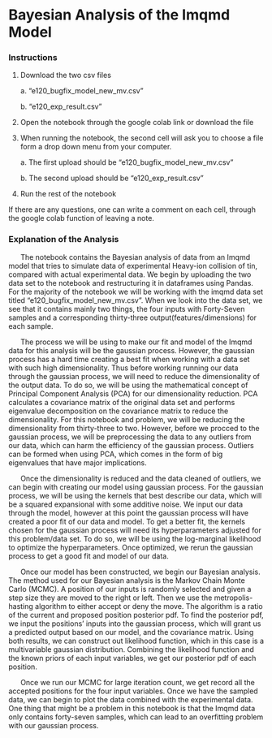 # **Bayesian Analysis of the Imqmd Model**

### **Instructions**
1.	Download the two csv files

    a.	“e120_bugfix_model_new_mv.csv”
    
    b.	“e120_exp_result.csv”
    
2.	Open the notebook through the google colab link or download the file

3.	When running the notebook, the second cell will ask you to choose a file form a drop down menu from your computer.

    a.	The first upload should be  “e120_bugfix_model_new_mv.csv”
    
    b.	The second upload should be “e120_exp_result.csv”
    
4.	Run the rest of the notebook

If there are any questions, one can write a comment on each cell, through the google colab function of leaving a note.

### **Explanation of the Analysis**

&nbsp;&nbsp;&nbsp;&nbsp;&nbsp;&nbsp;The notebook contains the Bayesian analysis of data from an Imqmd model that tries to simulate data of experimental Heavy-ion 
collision of tin, compared with actual experimental data. We begin by uploading the two data set to the notebook and restructuring 
it in dataframes using Pandas. For the majority of the notebook we will be working with the imqmd data set titled 
“e120_bugfix_model_new_mv.csv”. When we look into the data set, we see that it contains mainly two things, the four inputs with 
Forty-Seven samples and a corresponding thirty-three output(features/dimensions) for each sample. 
  
&nbsp;&nbsp;&nbsp;&nbsp;&nbsp;&nbsp;The process we will be using to make our fit and model of the Imqmd data for this analysis will be the gaussian process. However, the gaussian process has a hard time creating a best fit when working with a data set with such high dimensionality. Thus before working running our data through the gaussian process, we will need to reduce the dimensionality of the output data. To do so, we will be using the mathematical concept of Principal Component Analysis (PCA) for our dimensionality reduction. PCA calculates a covariance matrix of the original data set and performs eigenvalue decomposition on the covariance matrix to reduce the dimensionality. For this notebook and problem, we will be reducing the dimensionality from thirty-three to two. However, before we procced to the gaussian process, we will be preprocessing the data to any outliers from our data, which can harm the efficiency of the gaussian process. Outliers can be formed when using PCA, which comes in the form of big eigenvalues that have major implications.
	
&nbsp;&nbsp;&nbsp;&nbsp;&nbsp;&nbsp;Once the dimensionality is reduced and the data cleaned of outliers, we can begin with creating our model using gaussian process. For the gaussian process, we will be using the kernels that best describe our data, which will be a squared expansional with some additive noise. We input our data through the model, however at this point the gaussian process will have created a poor fit of our data and model. To get a better fit, the kernels chosen for the gaussian process will need its hyperparameters adjusted for this problem/data set. To do so, we will be using the log-marginal likelihood to optimize the hyperparameters. Once optimized, we rerun the gaussian process to get a good fit and model of our data.
	
&nbsp;&nbsp;&nbsp;&nbsp;&nbsp;&nbsp;Once our model has been constructed, we begin our Bayesian analysis. The method used for our Bayesian analysis is the Markov Chain Monte Carlo (MCMC). A position of our inputs is randomly selected and given a step size they are moved to the right or left. Then we use the metropolis-hasting algorithm to either accept or deny the move. The algorithm is a ratio of the current and proposed position posterior pdf.  To find the posterior pdf, we input the positions’ inputs into the gaussian process, which will grant us a predicted output based on our model, and the covariance matrix. Using both results, we can construct out likelihood function, which in this case is a multivariable gaussian distribution. Combining the likelihood function and the known priors of each input variables, we get our posterior pdf of each position.
	
&nbsp;&nbsp;&nbsp;&nbsp;&nbsp;&nbsp;Once we run our MCMC for large iteration count, we get record all the accepted positions for the four input variables. Once we have the sampled data, we can begin to plot the data combined with the experimental data. One thing that might be a problem in this notebook is that the Imqmd data only contains forty-seven samples, which can lead to an overfitting problem with our gaussian process. 

